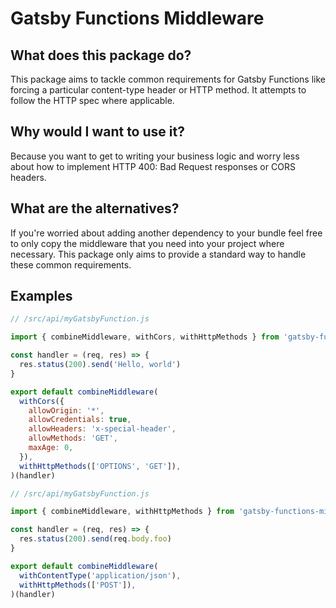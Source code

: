 # Gatsby Functions Middleware

## What does this package do?
This package aims to tackle common requirements for Gatsby Functions like forcing a particular content-type header or HTTP method. It attempts to follow the HTTP spec where applicable.

## Why would I want to use it?
Because you want to get to writing your business logic and worry less about how to implement HTTP 400: Bad Request responses or CORS headers. 

## What are the alternatives?
If you're worried about adding another dependency to your bundle feel free to only copy the middleware that you need into your project where necessary. This package only aims to provide a standard way to handle these common requirements.

## Examples

```js
// /src/api/myGatsbyFunction.js

import { combineMiddleware, withCors, withHttpMethods } from 'gatsby-functions-middleware'

const handler = (req, res) => {
  res.status(200).send('Hello, world')
}

export default combineMiddleware(
  withCors({
    allowOrigin: '*',
    allowCredentials: true,
    allowHeaders: 'x-special-header',
    allowMethods: 'GET',
    maxAge: 0,
  }),
  withHttpMethods(['OPTIONS', 'GET']),
)(handler)
```

```js
// /src/api/myGatsbyFunction.js

import { combineMiddleware, withHttpMethods } from 'gatsby-functions-middleware'

const handler = (req, res) => {
  res.status(200).send(req.body.foo)
}

export default combineMiddleware(
  withContentType('application/json'),
  withHttpMethods(['POST']),
)(handler)
```